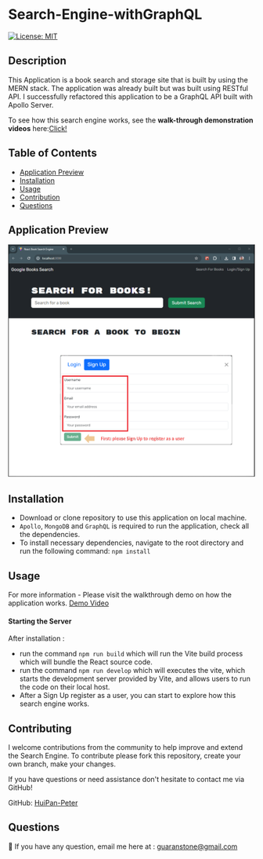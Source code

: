# Search-Engine-withGraphQL

[![License: MIT](https://img.shields.io/badge/License-MIT-yellow.svg)](https://github.com/siennameow/social-network-API/blob/main/LICENSE)

## Description

This Application is a book search and storage site that is built by using the MERN stack. The application was already built but was built using RESTful API. I successfully refactored this application to be a GraphQL API built with Apollo Server.

To see how this search engine works, see the **walk-through demonstration videos** here:[Click!](https://github.com/HuiPan-Peter/Social-Network-API_HuiPan/tree/main/public/walkthroughVideo%26Screenshot)

## Table of Contents

- [Application Preview](#application-preview)
- [Installation](#installation)
- [Usage](#usage)
- [Contribution](#contribution)
- [Questions](#questions)


## Application Preview
![alt text](./assets/Home-Preview.png)

## Installation

- Download or clone repository to use this application on local machine.
- `Apollo`, `MongoDB` and `GraphQL` is required to run the application, check all the dependencies.
- To install necessary dependencies, navigate to the root directory and run the following command:
  `npm install`

## Usage

For more information - Please visit the walkthrough demo on how the application works.
[Demo Video](https://github.com/HuiPan-Peter/Social-Network-API_HuiPan/tree/main/public/walkthroughVideo%26Screenshot)

#### Starting the Server

After installation :
- run the command `npm run build` which will run the Vite build process which will bundle the React source code.
- run the command `npm run develop` which will executes the vite, which starts the development server provided by Vite, and allows users to run the code on their local host.
- After a Sign Up register as a user, you can start to explore how this search engine works.

## Contributing

I welcome contributions from the community to help improve and extend the Search Engine. To contribute please fork this repository, create your own branch, make your changes. 

If you have questions or need assistance don't hesitate to contact me via GitHub!

GitHub: [HuiPan-Peter](https://github.com/HuiPan-Peter)

## Questions

📩 If you have any question, email me here at : guaranstone@gmail.com
